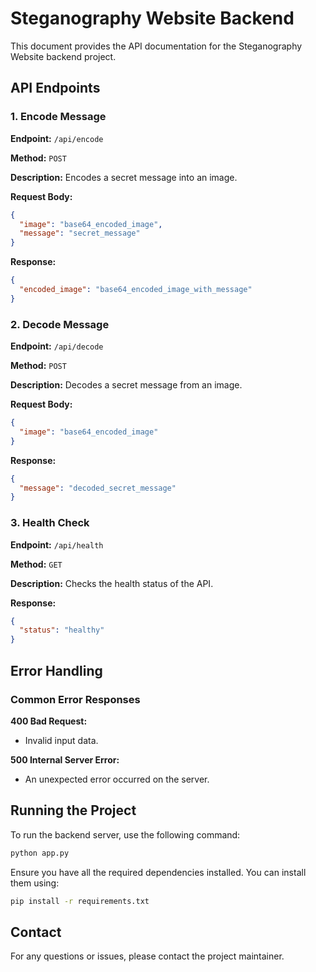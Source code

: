 # Steganography Website Backend

This document provides the API documentation for the Steganography Website backend project.

## API Endpoints

### 1. Encode Message

**Endpoint:** `/api/encode`

**Method:** `POST`

**Description:** Encodes a secret message into an image.

**Request Body:**

```json
{
  "image": "base64_encoded_image",
  "message": "secret_message"
}
```

**Response:**

```json
{
  "encoded_image": "base64_encoded_image_with_message"
}
```

### 2. Decode Message

**Endpoint:** `/api/decode`

**Method:** `POST`

**Description:** Decodes a secret message from an image.

**Request Body:**

```json
{
  "image": "base64_encoded_image"
}
```

**Response:**

```json
{
  "message": "decoded_secret_message"
}
```

### 3. Health Check

**Endpoint:** `/api/health`

**Method:** `GET`

**Description:** Checks the health status of the API.

**Response:**

```json
{
  "status": "healthy"
}
```

## Error Handling

### Common Error Responses

**400 Bad Request:**

- Invalid input data.

**500 Internal Server Error:**

- An unexpected error occurred on the server.

## Running the Project

To run the backend server, use the following command:

```bash
python app.py
```

Ensure you have all the required dependencies installed. You can install them using:

```bash
pip install -r requirements.txt
```

## Contact

For any questions or issues, please contact the project maintainer.
